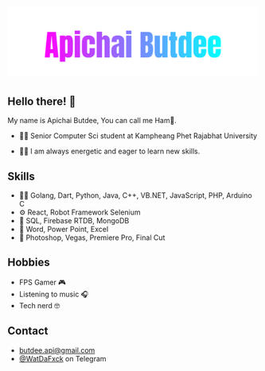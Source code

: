 <h1 align="center">
  <img src="https://raw.githubusercontent.com/hamhapichai/Me/main/Apichai%20Butdee.svg" alt="Apichai Butdee" />
</h1>

## Hello there! 👋
My name is Apichai Butdee, You can call me Ham🍔.

- 👨‍🎓 Senior Computer Sci student at Kampheang Phet Rajabhat University

- 🙋‍♂️ I am always energetic and eager to learn new skills.

## Skills
- 👨‍💻 Golang, Dart, Python, Java, C++, VB.<span>NET, JavaScript, PHP, Arduino C
- ⚙️ React, Robot Framework Selenium
- 💽 SQL, Firebase RTDB, MongoDB
- 📑 Word, Power Point, Excel
- 🎨 Photoshop, Vegas, Premiere Pro, Final Cut

## Hobbies
- FPS Gamer 🎮
- Listening to music 🎧
- Tech nerd 🤓

## Contact
- butdee.api@gmail.com
- [@WatDaFxck](https://t.me/WatDaFxck) on Telegram
